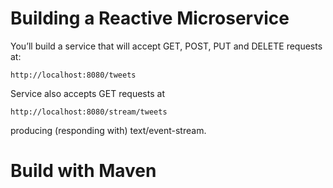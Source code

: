 # Building a Reactive Microservice

You’ll build a service that will accept GET, POST, PUT and DELETE requests at:

```
http://localhost:8080/tweets
```

Service also accepts GET requests at

```
http://localhost:8080/stream/tweets
```

producing (responding with) text/event-stream.

# Build with Maven

